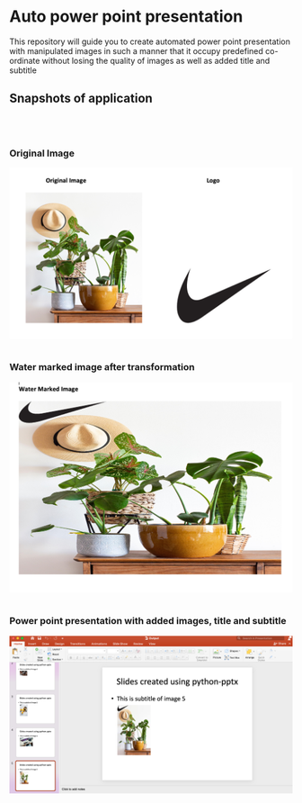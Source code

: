 # Auto power point presentation

This repository will guide you to create automated power point presentation with manipulated 
images in such a manner that it occupy predefined co-ordinate without losing the quality of
images as well as added title and subtitle

<h2> Snapshots of application </h2>
<br>
<br>
<h3>Original Image </h3>
<img align="center" src="https://github.com/codingf3ver/images/blob/main/Automated%20power%20point/orginal%20image.png" style = "height:400px , width:400px " />
<br>
<br>
<h3> Water marked image after transformation</h3>
<img align="center" src="https://github.com/codingf3ver/images/blob/main/Automated%20power%20point/water%20marked.png" style = "height:400px , width:400px " />
<br>
<br>
<h3> Power point presentation with added images, title and subtitle</h3>
<img align="center" src="https://github.com/codingf3ver/images/blob/main/Automated%20power%20point/auto%20ppt%20img.png" style = "height:400px , width:400px " />
